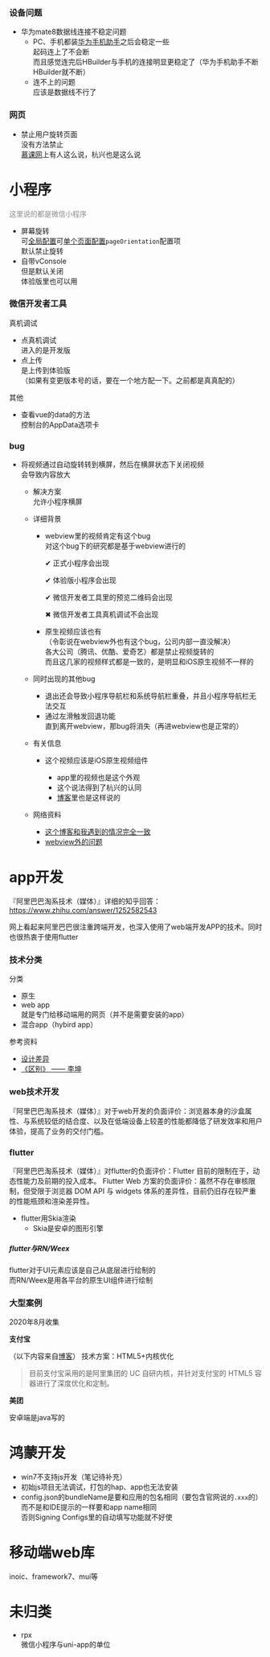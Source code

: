 ### 设备问题

- 华为mate8数据线连接不稳定问题  
  - PC、手机都装[华为手机助手](https://consumer.huawei.com/cn/support/hisuite/)之后会稳定一些  
    起码连上了不会断  
    而且感觉连完后HBuilder与手机的连接明显更稳定了（华为手机助手不断HBuilder就不断）
  - 连不上的问题  
    应该是数据线不行了



### 网页

- 禁止用户旋转页面  
  没有方法禁止  
  [慕课网](https://m.imooc.com/wenda/detail/526921)上有人这么说，杭兴也是这么说





# 小程序

<span style='opacity:.5'>这里说的都是微信小程序</span>



- 屏幕旋转  
  可[全局配置](https://developers.weixin.qq.com/miniprogram/dev/reference/configuration/app.html)可[单个页面配置](https://developers.weixin.qq.com/miniprogram/dev/reference/configuration/page.html)`pageOrientation`配置项  
  默认禁止旋转
- 自带vConsole  
  但是默认关闭  
  体验版里也可以用



### 微信开发者工具

真机调试

- 点真机调试  
  进入的是开发版
- 点上传  
  是上传到体验版  
  （如果有变更版本号的话，要在一个地方配一下。之前都是真真配的）

其他

- 查看vue的data的方法  
  控制台的AppData选项卡



### bug

- 将视频通过自动旋转转到横屏，然后在横屏状态下关闭视频  
  会导致内容放大  

  - 解决方案  
    允许小程序横屏

  - 详细背景  

    - webview里的视频肯定有这个bug  
      对这个bug下的研究都是基于webview进行的

      ✔ 正式小程序会出现

      ✔ 体验版小程序会出现

      ✔ 微信开发者工具里的预览二维码会出现

      ✖ 微信开发者工具真机调试不会出现
    - 原生视频应该也有  
      （令彰说在webview外也有这个bug，公司内部一直没解决）  
      各大公司（腾讯、优酷、爱奇艺）都是禁止视频旋转的  
      而且这几家的视频样式都是一致的，是明显和iOS原生视频不一样的

  - 同时出现的其他bug  

    - 退出还会导致小程序导航栏和系统导航栏重叠，并且小程序导航栏无法交互  
    - 通过左滑触发回退功能  
      直到离开webview，那bug将消失（再进webview也是正常的）

  - 有关信息

    - 这个视频应该是iOS原生视频组件  

      - app里的视频也是这个外观
      - 这个说法得到了杭兴的认同
      - [博客](https://www.cnblogs.com/cococe/p/14135485.html)里也是这样说的

  - 网络资料

    - [这个博客和我遇到的情况完全一致](https://www.cnblogs.com/cococe/p/14135485.html)
    - [webview外的问题](https://developers.weixin.qq.com/community/develop/doc/0000c273af02f8d1deb8a460351400)





# app开发



『阿里巴巴淘系技术（媒体）』详细的知乎回答：https://www.zhihu.com/answer/1252582543

网上看起来阿里巴巴很注重跨端开发，也深入使用了web端开发APP的技术。同时也很热衷于使用flutter

### 技术分类

分类

- 原生
- web app  
  就是专门给移动端用的网页（并不是需要安装的app）
- 混合app（hybird app）

参考资料

- [设计差异](http://www.woshipm.com/pd/123646.html)
- [《区别》 —— 李坤](https://www.zhihu.com/question/23622875/answer/25166352)



### web技术开发

『阿里巴巴淘系技术（媒体）』对于web开发的负面评价：浏览器本身的沙盒属性、与系统较低的结合度、以及在低端设备上较差的性能都降低了研发效率和用户体验，提高了业务的交付门槛。

### flutter

『阿里巴巴淘系技术（媒体）』对flutter的负面评价：Flutter 目前的限制在于，动态性能力及前期的投入成本。
Flutter Web 方案的负面评价：虽然不存在审核限制，但受限于浏览器 DOM API 与 widgets 体系的差异性，目前仍旧存在较严重的性能瓶颈和渲染差异性。

- flutter用Skia渲染
  - Skia是安卓的图形引擎

##### flutter与RN/Weex

flutter对于UI元素应该是自己从底层进行绘制的  
而RN/Weex是用各平台的原生UI组件进行绘制





### 大型案例

2020年8月收集



**支付宝**

（以下内容来自[博客](https://www.sohu.com/a/341358883_100004247)）
技术方案：HTML5+内核优化  

> 目前支付宝采用的是阿里集团的 UC 自研内核，并针对支付宝的 HTML5 容器进行了深度优化和定制。

**美团**

安卓端是java写的



# 鸿蒙开发

- win7不支持js开发（笔记待补充）
- 初始js项目无法调试，打包的hap、app也无法安装
- config.json的bundleName是要和应用的包名相同（要包含官网说的`.xxx`的）  
  而不是和IDE提示的一样要和app name相同  
  否则Signing Configs里的自动填写功能就不好使



# 移动端web库

inoic、framework7、mui等



# 未归类

- rpx  
  微信小程序与uni-app的单位





